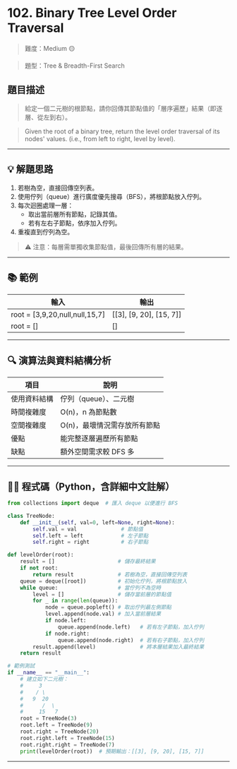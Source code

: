 # 102. Binary Tree Level Order Traversal

> 難度：Medium 🟡

> 題型：Tree & Breadth-First Search

## 題目描述
> 給定一個二元樹的根節點，請你回傳其節點值的「層序遍歷」結果（即逐層、從左到右）。

> Given the root of a binary tree, return the level order traversal of its nodes' values. (i.e., from left to right, level by level).

---

## 💡 解題思路
1. 若樹為空，直接回傳空列表。
2. 使用佇列（queue）進行廣度優先搜尋（BFS），將根節點放入佇列。
3. 每次迴圈處理一層：
   - 取出當前層所有節點，記錄其值。
   - 若有左右子節點，依序加入佇列。
4. 重複直到佇列為空。

> ⚠️ 注意：每層需單獨收集節點值，最後回傳所有層的結果。

---

## 📚 範例

| 輸入                                   | 輸出                |
|----------------------------------------|---------------------|
| root = [3,9,20,null,null,15,7]         | [[3], [9, 20], [15, 7]] |
| root = []                             | []                  |

---

## 🔍 演算法與資料結構分析

| 項目         | 說明                        |
|--------------|-----------------------------|
| 使用資料結構 | 佇列（queue）、二元樹         |
| 時間複雜度   | O(n)，n 為節點數             |
| 空間複雜度   | O(n)，最壞情況需存放所有節點   |
| 優點         | 能完整逐層遍歷所有節點        |
| 缺點         | 額外空間需求較 DFS 多         |

---

## 🧑‍💻 程式碼（Python，含詳細中文註解）

```python
from collections import deque  # 匯入 deque 以便進行 BFS

class TreeNode:
    def __init__(self, val=0, left=None, right=None):
        self.val = val              # 節點值
        self.left = left            # 左子節點
        self.right = right          # 右子節點

def levelOrder(root):
    result = []                    # 儲存最終結果
    if not root:
        return result              # 若樹為空，直接回傳空列表
    queue = deque([root])          # 初始化佇列，將根節點放入
    while queue:                   # 當佇列不為空時
        level = []                 # 儲存當前層的節點值
        for _ in range(len(queue)):
            node = queue.popleft() # 取出佇列最左側節點
            level.append(node.val) # 加入當前層結果
            if node.left:
                queue.append(node.left)   # 若有左子節點，加入佇列
            if node.right:
                queue.append(node.right)  # 若有右子節點，加入佇列
        result.append(level)              # 將本層結果加入最終結果
    return result

# 範例測試
if __name__ == "__main__":
    # 建立如下二元樹：
    #     3
    #    / \
    #   9  20
    #      /  \
    #     15   7
    root = TreeNode(3)
    root.left = TreeNode(9)
    root.right = TreeNode(20)
    root.right.left = TreeNode(15)
    root.right.right = TreeNode(7)
    print(levelOrder(root))  # 預期輸出：[[3], [9, 20], [15, 7]]
```

---

